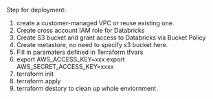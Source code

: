 Step for deployment:

1. create a customer-managed VPC or reuse existing one.
2. Create cross account IAM role for Databricks
3. Create S3 bucket and grant access to Databricks via Bucket Policy
4. Create metastore, no need to specify s3 bucket here.
5. Fill in paramaters defined in Terraform.tfvars
6. export AWS_ACCESS_KEY=xxx export AWS_SECRET_ACCESS_KEY=xxxx
7. terraform init
8. terraform apply
9. terraform destory to clean up whole enviornment
